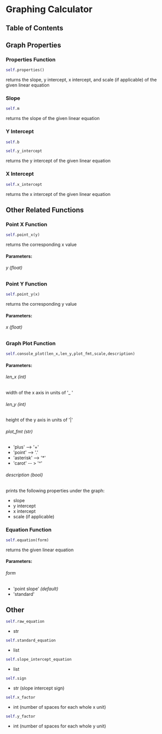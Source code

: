 # Graphing Calculator



## Table of Contents



## Graph Properties

### Properties Function
```python
self.properties()
```

returns the slope, y intercept, x intercept, and scale (if applicable) of the given linear equation

### Slope

```python
self.m
```

returns the slope of the given linear equation

### Y Intercept

```python
self.b
```

```python
self.y_intercept
```

returns the y intercept of the given linear equation

### X Intercept

```python
self.x_intercept
```

returns the x intercept of the given linear equation

## Other Related Functions

### Point X Function

```python
self.point_x(y)
```

returns the corresponding x value

#### Parameters:

###### y (float)

### Point Y Function

```python
self.point_y(x)
```

returns the corresponding y value

#### Parameters:

###### x (float)

### Graph Plot Function

```python
self.console_plot(len_x,len_y,plot_fmt,scale,description)
```

#### Parameters:

###### len_x (int)

width of the x axis in units of '_ '

###### len_y (int)

height of the y axis in units of '|'

###### plot_fmt (str)

- 'plus' --> '+'
- 'point' --> '.'
- 'asterisk' --> '*'
- 'carot' -- > '^'

###### description (bool)

prints the following properties under the graph:
- slope
- y intercept
- x intercept
- scale (if applicable)

### Equation Function

```python
self.equation(form)
```

returns the given linear equation

#### Parameters:

###### form 
- 'point slope' _(default)_
- 'standard'

## Other

```python
self.raw_equation
```
 - str

```python
self.standard_equation
```
 - list

```python
self.slope_intercept_equation
```
- list

```python
self.sign
```
 - str (slope intercept sign)

```python
self.x_factor
```
 - int (number of spaces for each whole x unit)

```python
self.y_factor
```
 - int (number of spaces for each whole y unit)
